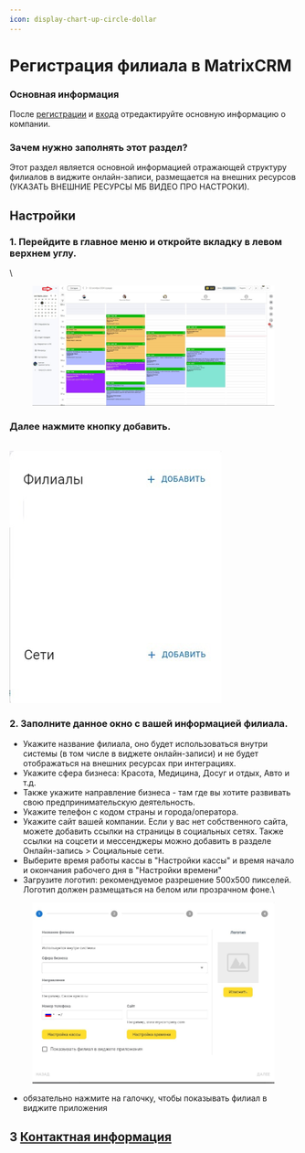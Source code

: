 ```yaml
---
icon: display-chart-up-circle-dollar
---
```


# Регистрация филиала в MatrixCRM

### Основная информация <a href="#osnovnaya-informaciya" id="osnovnaya-informaciya"></a>

После [регистрации](https://www.matrixcrm.ru/sign-up) и [входа](https://www.matrixcrm.ru/sign-in) отредактируйте основную информацию о компании.

### Зачем нужно заполнять этот раздел? <a href="#zachem-nuzhno-zapolnyat-etot-razdel" id="zachem-nuzhno-zapolnyat-etot-razdel"></a>

Этот раздел является основной информацией отражающей структуру филиалов в виджите онлайн-записи, размещается на внешних ресурсов (УКАЗАТЬ ВНЕШНИЕ РЕСУРСЫ МБ ВИДЕО ПРО НАСТРОКИ).

## Настройки <a href="#nastroiki" id="nastroiki"></a>

### 1. Перейдите в главное меню и откройте вкладку в левом верхнем углу. <a href="#h-1-pereidite-v-glavnoe-menyu-i-otkroite-vkladku-v-levom-verkhnem-uglu" id="h-1-pereidite-v-glavnoe-menyu-i-otkroite-vkladku-v-levom-verkhnem-uglu"></a>

\


<figure><img src="../../../.gitbook/assets/image (179).png" alt=""><figcaption></figcaption></figure>

### Далее нажмите кнопку добавить. <a href="#dalee-nazhmite-knopku-dobavit" id="dalee-nazhmite-knopku-dobavit"></a>

\
![](<../../../.gitbook/assets/image (180).png>)

### 2. Заполните данное окно с вашей информацией филиала. <a href="#h-2-zapolnite-dannoe-oknoi-s-vashei-informaciei-filiala" id="h-2-zapolnite-dannoe-oknoi-s-vashei-informaciei-filiala"></a>

* Укажите название филиала, оно будет использоваться внутри системы (в том числе в виджете онлайн-записи) и не будет отображаться на внешних ресурсах при интеграциях.
* Укажите сфера бизнеса: Красота, Медицина, Досуг и отдых, Авто и т.д.
* Также укажите направление бизнеса - там где вы хотите развивать свою предпринимательскую деятельность.
* Укажите телефон с кодом страны и города/оператора.
* Укажите сайт вашей компании. Если у вас нет собственного сайта, можете добавить ссылки на страницы в социальных сетях. Также ссылки на соцсети и мессенджеры можно добавить в разделе Онлайн-запись > Социальные сети.
* Выберите время работы кассы в "Настройки кассы" и время начало и окончания рабочего дня в "Настройки времени"
* Загрузите логотип: рекомендуемое разрешение 500x500 пикселей. Логотип должен размещаться на белом или прозрачном фоне.\


<figure><img src="../../../.gitbook/assets/image (181).png" alt=""><figcaption></figcaption></figure>

* обязательно нажмите на галочку, чтобы показывать филиал в виджите приложения

## 3  [Контактная информация](../../../nastroiki/nastroiki-matrixcrm/pervonachalnye-nastroiki-kompanii/kontaktnaya-informaciya.md) <a href="#h-3-kontaktnaya-informaciya" id="h-3-kontaktnaya-informaciya"></a>


